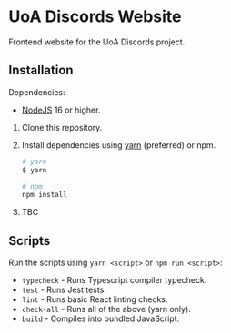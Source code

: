 # UoA Discords Website

Frontend website for the UoA Discords project.

## Installation

Dependencies:

-   [NodeJS](https://nodejs.org/en/) 16 or higher.

1. Clone this repository.
2. Install dependencies using [yarn](https://yarnpkg.com/) (preferred) or npm.

    ```sh
    # yarn
    $ yarn

    # npm
    npm install
    ```

3. TBC

## Scripts

Run the scripts using `yarn <script>` or `npm run <script>`:

-   `typecheck` - Runs Typescript compiler typecheck.
-   `test` - Runs Jest tests.
-   `lint` - Runs basic React linting checks.
-   `check-all` - Runs all of the above (yarn only).
-   `build` - Compiles into bundled JavaScript.
